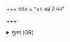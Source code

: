 +++
title = "०९ अहं ते मन"

+++
<details><summary>मूलम् (GR)</summary>

अहं ते मन आ ददे  
मनो मनोमुषिर् यथा ।  
मयि ते मन आहितं  
रथ इव रथवाहने ॥
</details>